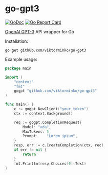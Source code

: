 # go-gpt3
[![GoDoc](http://img.shields.io/badge/GoDoc-Reference-blue.svg)](https://godoc.org/github.com/viktorminko/go-gpt3)
[![Go Report Card](https://goreportcard.com/badge/github.com/viktorminko/go-gpt3)](https://goreportcard.com/report/github.com/viktorminko/go-gpt3)


[OpenAI GPT-3](https://beta.openai.com/) API wrapper for Go

Installation:
```
go get github.com/viktorminko/go-gpt3
```


Example usage:

```go
package main

import (
	"context"
	"fmt"
	gogpt "github.com/viktorminko/go-gpt3"
)

func main() {
	c := gogpt.NewClient("your token")
	ctx := context.Background()

	req := gogpt.CompletionRequest{
		Model: "ada",
		MaxTokens: 5,
		Prompt:    "Lorem ipsum",
	}
	resp, err := c.CreateCompletion(ctx, req)
	if err != nil {
		return
	}
	fmt.Println(resp.Choices[0].Text)
}
```
